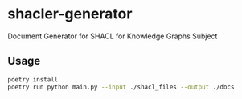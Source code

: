 # shacler-generator

Document Generator for SHACL for Knowledge Graphs Subject

## Usage

```bash
poetry install
poetry run python main.py --input ./shacl_files --output ./docs
```
